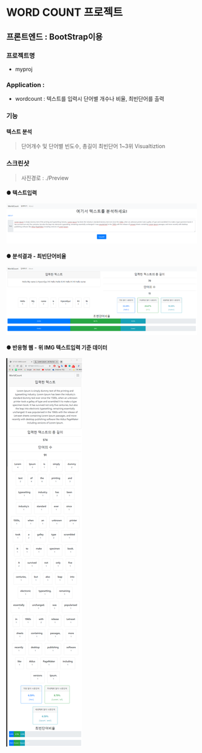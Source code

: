 # WORD COUNT 프로젝트
## 프론트엔드 : BootStrap이용


### 프로젝트명
- myproj

### Application :
- wordcount : 텍스트를 입력시 단어별 개수나 비율, 최빈단어를 출력

### 기능
#### 텍스트 분석
> 단어개수 및 단어별 빈도수, 총길이
> 최빈단어 1~3위 Visualtiztion

### 스크린샷
> 사진경로 : ./Preview

#### ● 텍스트입력
![input_img](./Preview/input.png)

#### ● 분석결과 - 최빈단어비율
![result1_img](./Preview/result1.png)

#### ● 반응형 웹 - 위 IMG 텍스트입력 기준 데이터
![result2_img](./Preview/result2.png)
